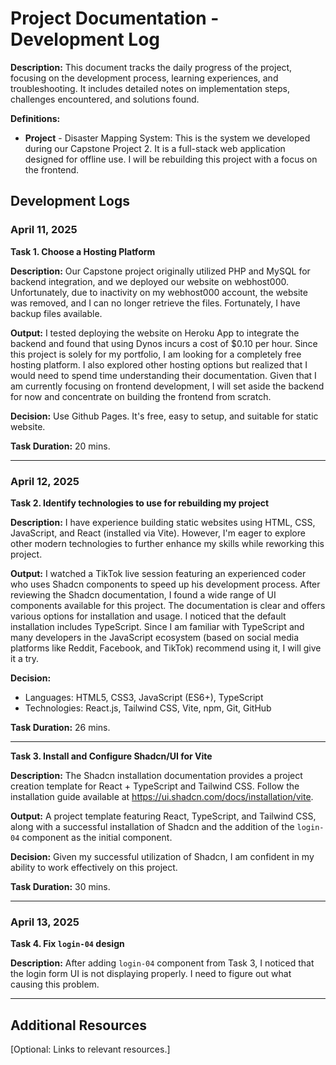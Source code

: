 # Project Documentation - Development Log

**Description:** This document tracks the daily progress of the project, focusing on the development process, learning experiences, and troubleshooting. It includes detailed notes on implementation steps, challenges encountered, and solutions found.

**Definitions:**

- **Project** - Disaster Mapping System: This is the system we developed during our Capstone Project 2. It is a full-stack web application designed for offline use. I will be rebuilding this project with a focus on the frontend.

## Development Logs

### April 11, 2025

**Task 1. Choose a Hosting Platform**

**Description:** Our Capstone project originally utilized PHP and MySQL for backend integration, and we deployed our website on webhost000. Unfortunately, due to inactivity on my webhost000 account, the website was removed, and I can no longer retrieve the files. Fortunately, I have backup files available.

**Output:** I tested deploying the website on Heroku App to integrate the backend and found that using Dynos incurs a cost of $0.10 per hour. Since this project is solely for my portfolio, I am looking for a completely free hosting platform. I also explored other hosting options but realized that I would need to spend time understanding their documentation. Given that I am currently focusing on frontend development, I will set aside the backend for now and concentrate on building the frontend from scratch.

**Decision:** Use Github Pages. It's free, easy to setup, and suitable for static website.

**Task Duration:** 20 mins.

---

### April 12, 2025

**Task 2. Identify technologies to use for rebuilding my project**

**Description:** I have experience building static websites using HTML, CSS, JavaScript, and React (installed via Vite). However, I'm eager to explore other modern technologies to further enhance my skills while reworking this project.

**Output:** I watched a TikTok live session featuring an experienced coder who uses Shadcn components to speed up his development process. After reviewing the Shadcn documentation, I found a wide range of UI components available for this project. The documentation is clear and offers various options for installation and usage. I noticed that the default installation includes TypeScript. Since I am familiar with TypeScript and many developers in the JavaScript ecosystem (based on social media platforms like Reddit, Facebook, and TikTok) recommend using it, I will give it a try.

**Decision:**

- Languages: HTML5, CSS3, JavaScript (ES6+), TypeScript
- Technologies: React.js, Tailwind CSS, Vite, npm, Git, GitHub

**Task Duration:** 26 mins.

---

**Task 3. Install and Configure Shadcn/UI for Vite**

**Description:** The Shadcn installation documentation provides a project creation template for React + TypeScript and Tailwind CSS. Follow the installation guide available at https://ui.shadcn.com/docs/installation/vite.

**Output:** A project template featuring React, TypeScript, and Tailwind CSS, along with a successful installation of Shadcn and the addition of the `login-04` component as the initial component.

**Decision:** Given my successful utilization of Shadcn, I am confident in my ability to work effectively on this project.

**Task Duration:** 30 mins.

---

### April 13, 2025

**Task 4. Fix `login-04` design**

**Description:** After adding `login-04` component from Task 3, I noticed that the login form UI is not displaying properly. I need to figure out what causing this problem.

---

## Additional Resources

[Optional: Links to relevant resources.]

